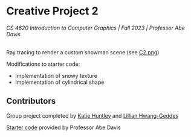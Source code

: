 # Creative Project 2
*_CS 4620 Introduction to Computer Graphics | Fall 2023 | Professor Abe Davis_*
<br />
<br />

Ray tracing to render a custom snowman scene (see [C2.png](https://github.com/kh31514/C2-Intro-To-Graphics/blob/main/C2.png))

Modifications to starter code:
* Implementation of snowy texture
* Implementation of cylindrical shape

## Contributors
Group project completed by [Katie Huntley](https://www.linkedin.com/in/katieahuntley/) and [Lillian Hwang-Geddes](https://www.linkedin.com/in/lillian-hwang-geddes/)

[Starter code](https://www.cs.cornell.edu/courses/cs4620/2023fa/assignments/docs/category/assignment-4) provided by Professor Abe Davis
